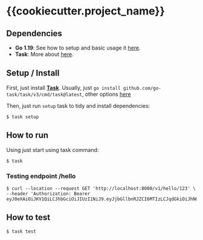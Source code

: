 # {{cookiecutter.project_name}}

## Dependencies

- **Go 1.19**: See how to setup and basic usage it [here](https://go.dev/doc/install).
- **Task**: More about [here](https://taskfile.dev/).

## Setup / Install

First, just install [**Task**](https://taskfile.dev/). Usually, just `go install github.com/go-task/task/v3/cmd/task@latest`, other options [here](https://taskfile.dev/#/installation)

Then, just run `setup` task to tidy and install dependencies:

```
$ task setup
```

## How to run

Using just start using task command:

```
$ task
```

### Testing endpoint /hello

```
$ curl --location --request GET 'http://localhost:8000/v1/hello/123' \
--header 'Authorization: Bearer eyJ0eXAiOiJKV1QiLCJhbGciOiJIUzI1NiJ9.eyJjbGllbnRJZCI6MTIzLCJqdGkiOiJhNGJmYzAxZi00NmQ0LTQyNzgtOTM5ZS0yOWRkNjI2N2M5OTIiLCJpYXQiOjE2MTQ3MTIzNjMsImV4cCI6MTYxNDcxNTk2M30.4mPtjKqu8C3i0v4TEpnthp1_FyYspVwXFfa2S0EuApo'
```

## How to test

```
$ task test
```
